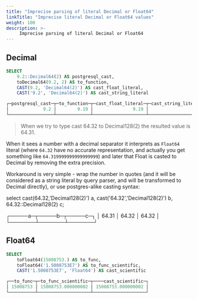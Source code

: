 ```yaml
---
title: "Imprecise parsing of literal Decimal or Float64"
linkTitle: "Imprecise literal Decimal or Float64 values"
weight: 100
description: >-
     Imprecise parsing of literal Decimal or Float64
---
```


## Decimal

```sql
SELECT
    9.2::Decimal64(2) AS postgresql_cast,
    toDecimal64(9.2, 2) AS to_function,
    CAST(9.2, 'Decimal64(2)') AS cast_float_literal,
    CAST('9.2', 'Decimal64(2)') AS cast_string_literal

┌─postgresql_cast─┬─to_function─┬─cast_float_literal─┬─cast_string_literal─┐
│             9.2 │        9.19 │               9.19 │                 9.2 │
└─────────────────┴─────────────┴────────────────────┴─────────────────────┘
```


> When we try to type cast 64.32 to Decimal128(2) the resulted value is 64.31.

When it sees a number with a decimal separator it interprets as `Float64` literal (where `64.32` have no accurate representation, and actually you get something like `64.319999999999999999`) and later that Float is casted to Decimal by removing the extra precision.

Workaround is very simple - wrap the number in quotes (and it will be considered as a string literal by query parser, and will be transformed to Decimal directly), or use postgres-alike casting syntax:

select cast(64.32,'Decimal128(2)') a, cast('64.32','Decimal128(2)') b, 64.32::Decimal128(2) c;

┌─────a─┬─────b─┬─────c─┐
│ 64.31 │ 64.32 │ 64.32 │
└───────┴───────┴───────┘


## Float64

```sql
SELECT
    toFloat64(15008753.) AS to_func,
    toFloat64('1.5008753E7') AS to_func_scientific,
    CAST('1.5008753E7', 'Float64') AS cast_scientific

┌──to_func─┬─to_func_scientific─┬────cast_scientific─┐
│ 15008753 │ 15008753.000000002 │ 15008753.000000002 │
└──────────┴────────────────────┴────────────────────┘
```

